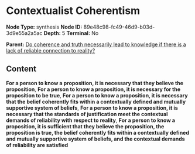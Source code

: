 # Contextualist Coherentism

**Node Type:** synthesis
**Node ID:** 89e48c98-fc49-46d9-b03d-3d9e55a2a5ac
**Depth:** 5
**Terminal:** No

**Parent:** [Do coherence and truth necessarily lead to knowledge if there is a lack of reliable connection to reality?](do-coherence-and-truth-necessarily-lead-to-knowledge-if-there-is-a-lack-of-reliable-connection-to-reality-antithesis-52937279-53b5-48de-976e-37a30d287561.md)

## Content

**For a person to know a proposition, it is necessary that they believe the proposition**, **For a person to know a proposition, it is necessary for the proposition to be true**, **For a person to know a proposition, it is necessary that the belief coherently fits within a contextually defined and mutually supportive system of beliefs**, **For a person to know a proposition, it is necessary that the standards of justification meet the contextual demands of reliability with respect to reality**, **For a person to know a proposition, it is sufficient that they believe the proposition, the proposition is true, the belief coherently fits within a contextually defined and mutually supportive system of beliefs, and the contextual demands of reliability are satisfied**
